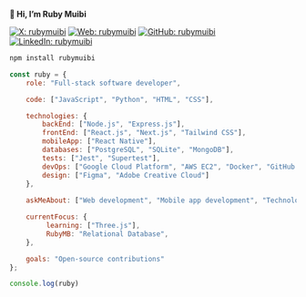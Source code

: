 **👋 Hi, I’m Ruby Muibi**


[![X: rubymuibi](https://img.shields.io/twitter/follow/rubymuibi)](https://twitter.com/rubymuibi)
[![Web: rubymuibi](https://img.shields.io/badge/rubymuibi.com-000000?logo=googlechrome&logoColor=000000&style=social)](https://rubymuibi.com)
[![GitHub: rubymuibi](https://img.shields.io/badge/rubymuibi-000000?logo=github&style=social)](https://github.com/RubyMuibi/)
[![LinkedIn: rubymuibi](https://img.shields.io/badge/rubymuibi-0077B5?logo=linkedin)](https://www.linkedin.com/in/rubymuibi/)

```bash
npm install rubymuibi

```

```javascript
const ruby = {
    role: "Full-stack software developer",

    code: ["JavaScript", "Python", "HTML", "CSS"],

    technologies: { 
        backEnd: ["Node.js", "Express.js"],
        frontEnd: ["React.js", "Next.js", "Tailwind CSS"],
        mobileApp: ["React Native"],
        databases: ["PostgreSQL", "SQLite", "MongoDB"],
        tests: ["Jest", "Supertest"],
        devOps: ["Google Cloud Platform", "AWS EC2", "Docker", "GitHub Actions"],
        design: ["Figma", "Adobe Creative Cloud"]
    },
    
    askMeAbout: ["Web development", "Mobile app development", "Technology", "Algebra"],

    currentFocus: {
         learning: ["Three.js"],
         RubyMB: "Relational Database",
    },

    goals: "Open-source contributions"
};

console.log(ruby)
```

